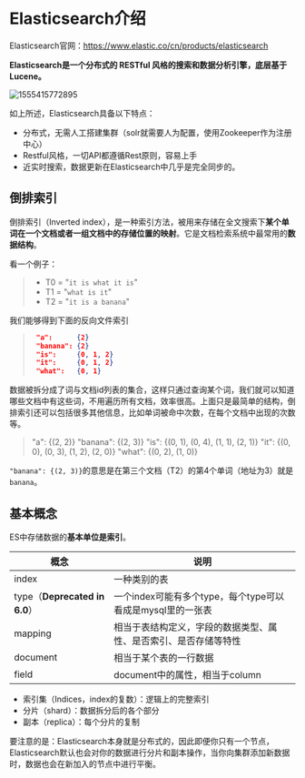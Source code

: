 # Elasticsearch介绍

Elasticsearch官网：https://www.elastic.co/cn/products/elasticsearch

**Elasticsearch是一个分布式的 RESTful 风格的搜索和数据分析引擎，底层基于Lucene。**

![1555415772895](C:\Users\csw\AppData\Roaming\Typora\typora-user-images\1555415772895.png)

如上所述，Elasticsearch具备以下特点：

- 分布式，无需人工搭建集群（solr就需要人为配置，使用Zookeeper作为注册中心）
- Restful风格，一切API都遵循Rest原则，容易上手
- 近实时搜索，数据更新在Elasticsearch中几乎是完全同步的。

## 倒排索引

倒排索引（Inverted index），是一种索引方法，被用来存储在全文搜索下**某个单词在一个文档或者一组文档中的存储位置的映射**。它是文档检索系统中最常用的**数据结构**。

看一个例子：

> - T0 = "`it is what it is`"
> - T1 = "`what is it`"
> - T2 = "`it is a banana`"

我们能够得到下面的反向文件索引

> ```json
>  "a":      {2}
>  "banana": {2}
>  "is":     {0, 1, 2}
>  "it":     {0, 1, 2}
>  "what":   {0, 1}
> ```

数据被拆分成了词与文档id列表的集合，这样只通过查询某个词，我们就可以知道哪些文档中有这些词，不用遍历所有文档，效率很高。上面只是最简单的结构，倒排索引还可以包括很多其他信息，比如单词被命中次数，在每个文档中出现的次数等。

> "a":      {(2, 2)}
> "banana": {(2, 3)}
> "is":     {(0, 1), (0, 4), (1, 1), (2, 1)}
> "it":     {(0, 0), (0, 3), (1, 2), (2, 0)} 
> "what":   {(0, 2), (1, 0)}

`"banana": {(2, 3)}`的意思是在第三个文档（T2）的第4个单词（地址为3）就是`banana`。

## 基本概念

ES中存储数据的**基本单位是索引**。

| 概念                          | 说明                                                         |
| ----------------------------- | ------------------------------------------------------------ |
| index                         | 一种类别的表                                                 |
| type（**Deprecated in 6.0**） | 一个index可能有多个type，每个type可以看成是mysql里的一张表   |
| mapping                       | 相当于表结构定义，字段的数据类型、属性、是否索引、是否存储等特性 |
| document                      | 相当于某个表的一行数据                                       |
| field                         | document中的属性，相当于column                               |

- 索引集（Indices，index的复数）：逻辑上的完整索引
- 分片（shard）：数据拆分后的各个部分
- 副本（replica）：每个分片的复制

要注意的是：Elasticsearch本身就是分布式的，因此即便你只有一个节点，Elasticsearch默认也会对你的数据进行分片和副本操作，当你向集群添加新数据时，数据也会在新加入的节点中进行平衡。

